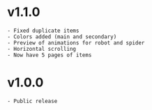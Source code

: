 # v1.1.0
    - Fixed duplicate items
    - Colors added (main and secondary)
    - Preview of animations for robot and spider
    - Horizontal scrolling
    - Now have 5 pages of items
# v1.0.0
    - Public release
